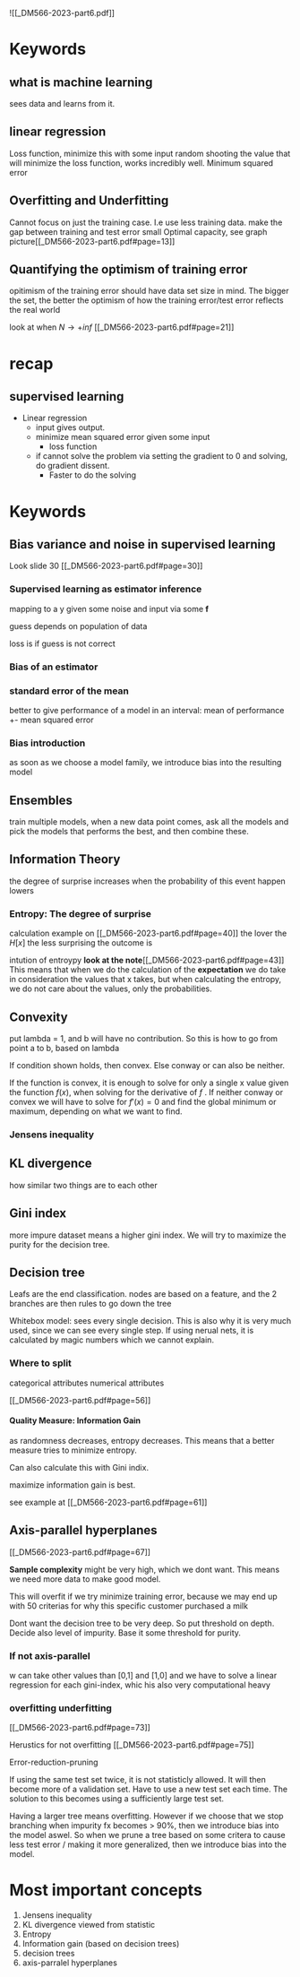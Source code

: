 ![[_DM566-2023-part6.pdf]]
# Keywords
## what is machine learning
sees data and learns from it.

## linear regression
Loss function, minimize this with some input
random shooting the value that will minimize the loss function, works incredibly well.
Minimum squared error

## Overfitting and Underfitting
Cannot focus on just the training case. I.e use less training data.
make the gap between training and test error small
Optimal capacity, see graph picture[[_DM566-2023-part6.pdf#page=13]]

## Quantifying the optimism of training error
opitimism of the training error should have data set size in mind. The bigger the set, the better the optimism of how the training error/test error reflects the real world

look at when $N\to +inf$  [[_DM566-2023-part6.pdf#page=21]]

# recap
## supervised learning
* Linear regression
	* input gives output.
	* minimize mean squared error given some input
		* loss function
	* if cannot solve the problem via setting the gradient to 0 and solving, do gradient dissent. 
		* Faster to do the solving

# Keywords
## Bias variance and noise in supervised learning
Look slide 30
[[_DM566-2023-part6.pdf#page=30]]

### Supervised learning as estimator inference
mapping to a y given some noise and input via some **f**

guess depends on population of data

loss is if guess is not correct

### Bias of an estimator

### standard error of the mean
better to give performance of a model in an interval: 
mean of performance +- mean squared error

### Bias introduction
as soon as we choose a model family, we introduce bias into the resulting model


## Ensembles
train multiple models, when a new data point comes, ask all the models and pick the models that performs the best, and then combine these.

## Information Theory
the degree of surprise increases when the probability of this event happen lowers

### Entropy: The degree of surprise
calculation example on [[_DM566-2023-part6.pdf#page=40]]
the lover the $H[x]$ the less surprising the outcome is 

intution of entroypy **look at the note**[[_DM566-2023-part6.pdf#page=43]]
This means that when we do the calculation of the **expectation** we do take in consideration the values that x takes, but when calculating the entropy, we do not care about the values, only the probabilities.

## Convexity
put lambda = 1, and b will have no contribution. So this is how to go from point a to b, based on lambda

If condition shown holds, then convex. Else conway or can also be neither.

If the function is convex, it is enough to solve for only a single x value given the function $f(x)$, when solving for the derivative of _f_ . If neither conway or convex we will have to solve for $f'(x)=0$ and find the global minimum or maximum, depending on what we want to find.

### Jensens inequality

## KL divergence 
how similar two things are to each other

## Gini index
more impure dataset means a higher gini index. We will try to maximize the purity for the decision tree.

## Decision tree
Leafs are the end classification. nodes are based on a feature, and the 2 branches are then rules to go down the tree

Whitebox model: sees every single decision.  This is also why it is very much used, since we can see every single step. If using nerual nets, it is calculated by magic numbers which we cannot explain.

### Where to split
categorical attributes
numerical attributes

[[_DM566-2023-part6.pdf#page=56]]


#### Quality Measure: Information Gain
as randomness decreases, entropy decreases. This means that a better measure tries to minimize entropy.

Can also calculate this with Gini indix.

maximize information gain is best.

see example at
[[_DM566-2023-part6.pdf#page=61]]

## Axis-parallel hyperplanes
[[_DM566-2023-part6.pdf#page=67]]

**Sample complexity** might be very high, which we dont want. This means we need more data to make good model.

This will overfit if we try minimize training error, because we may end up with 50 criterias for why this specific customer purchased a milk

Dont want the decision tree to be very deep. So put threshold on depth.
Decide also level of impurity. Base it some threshold for purity.

### If not axis-parallel
w can take other values than [0,1] and [1,0] and we have to solve a linear regression for each gini-index, whic his also very computational heavy

### overfitting underfitting
[[_DM566-2023-part6.pdf#page=73]]

Herustics for not overfitting
[[_DM566-2023-part6.pdf#page=75]]

Error-reduction-pruning

If using the same test set twice, it is not statisticly allowed. It will then become more of a validation set.  Have to use a new test set each time. The solution to this becomes using a sufficiently large test set.

Having a larger tree means overfitting. However if we choose that we stop branching when impurity fx becomes > 90%, then we introduce bias into the model aswel. So when we prune a tree based on some critera to cause less test error / making it more generalized, then we introduce bias into the model.

# Most important concepts
1. Jensens inequality 
2. KL divergence viewed from statistic
3. Entropy
4. Information gain  (based on decision trees)
5. decision trees
6. axis-parralel hyperplanes

